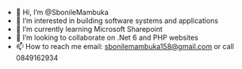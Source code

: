 - 👋 Hi, I’m @SbonileMambuka
- 👀 I’m interested in building software systems and applications
- 🌱 I’m currently learning Microsoft Sharepoint
- 💞️ I’m looking to collaborate on .Net 6 and  PHP websites
- 📫 How to reach me email: sbonilemambuka158@gmail.com or call 0849162934

<!---
SbonileM/SbonileM is a ✨ special ✨ repository because its `README.md` (this file) appears on your GitHub profile.
You can click the Preview link to take a look at your changes.
--->
